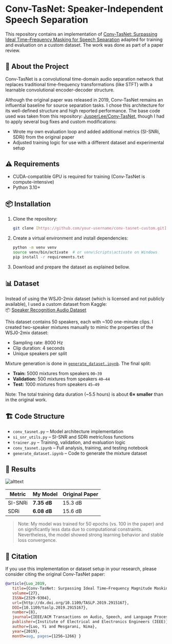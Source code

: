 # Conv-TasNet: Speaker-Independent Speech Separation

This repository contains an implementation of [Conv-TasNet: Surpassing Ideal Time–Frequency Masking for Speech Separation](https://arxiv.org/abs/1809.07454) adapted for training and evaluation on a custom dataset. The work was done as part of a paper review.

## 🧠 About the Project

Conv-TasNet is a convolutional time-domain audio separation network that replaces traditional time-frequency transformations (like STFT) with a learnable convolutional encoder-decoder structure.

Although the original paper was released in 2019, Conv-TasNet remains an influential baseline for source separation tasks. I chose this architecture for its well-defined structure and high reported performance. The base code used was taken from this repository: [JusperLee/Conv-TasNet](https://github.com/JusperLee/Conv-TasNet), though I had to apply several bug fixes and custom modifications:
- Wrote my own evaluation loop and added additional metrics (SI-SNRi, SDRi) from the original paper
- Adjusted training logic for use with a different dataset and experimental setup

## ⚠️ Requirements
- CUDA-compatible GPU is required for training (Conv-TasNet is compute-intensive)
- Python 3.10+

## 📦 Installation

1. Clone the repository:
   ```bash
   git clone [https://github.com/your-username/conv-tasnet-custom.git](https://github.com/PelArtur/Audio_Processing_Labs/tree/main/Paper_review)
    ```

2. Create a virtual environment and install dependencies:
    ```bash
    python -m venv venv
    source venv/bin/activate  # or venv\Scripts\activate on Windows
    pip install -r requirements.txt
    ```

3. Download and prepare the dataset as explained bellow.


## 📊 Dataset

Instead of using the WSJ0-2mix dataset (which is licensed and not publicly available), I used a custom dataset from Kaggle:  
📦 [Speaker Recognition Audio Dataset](https://www.kaggle.com/datasets/vjcalling/speaker-recognition-audio-dataset)

This dataset contains 50 speakers, each with ~100 one-minute clips. I created two-speaker mixtures manually to mimic the properties of the WSJ0-2mix dataset:
- Sampling rate: 8000 Hz
- Clip duration: 4 seconds
- Unique speakers per split

Mixture generation is done in [`generate_dataset.ipynb`](generate_dataset.ipynb). The final split:
- **Train:** 5000 mixtures from speakers `00–39`
- **Validation:** 500 mixtures from speakers `40–44`
- **Test:** 1000 mixtures from speakers `45–49`

Note: The total training data duration (~5.5 hours) is about **6× smaller** than in the original work.

## 🏗️ Code Structure

- `conv_tasnet.py` – Model architecture implementation  
- `si_snr_utils.py` – SI-SNR and SDRi metric/loss functions  
- `trainer.py` – Training, validation, and evaluation logic  
- `conv_tasnet.ipynb` – Full analysis, training, and testing notebook  
- `generate_dataset.ipynb` – Code to generate the mixture dataset

## 🧪 Results

![alttext](./images/conv_tasnet_LRS.png)

| Metric   | My Model | Original Paper |
|----------|----------|----------------|
| SI-SNRi  | **7.35 dB** | 15.3 dB        |
| SDRi     | **6.08 dB** | 15.6 dB        |

> Note: My model was trained for 50 epochs (vs. 100 in the paper) and on significantly less data due to computational constraints. Nevertheless, the model showed strong learning behavior and stable loss convergence.

## 📎 Citation
If you use this implementation or dataset setup in your research, please consider citing the original Conv-TasNet paper:

```BibTeX
@article{Luo_2019,
   title={Conv-TasNet: Surpassing Ideal Time–Frequency Magnitude Masking for Speech Separation},
   volume={27},
   ISSN={2329-9304},
   url={http://dx.doi.org/10.1109/TASLP.2019.2915167},
   DOI={10.1109/taslp.2019.2915167},
   number={8},
   journal={IEEE/ACM Transactions on Audio, Speech, and Language Processing},
   publisher={Institute of Electrical and Electronics Engineers (IEEE)},
   author={Luo, Yi and Mesgarani, Nima},
   year={2019},
   month=aug, pages={1256–1266} }
```
